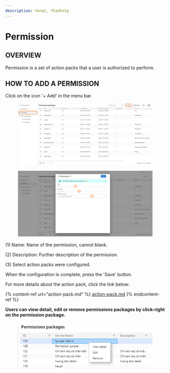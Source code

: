 ```yaml
---
description: Yenqt, Thanhntp
---
```


# Permission

## OVERVIEW

Permission is a set of action packs that a user is authorized to perform.

## HOW TO ADD A PERMISSION

Click on the icon '+ Add' in the menu bar.

<figure><img src="../../.gitbook/assets/image (21) (5).png" alt=""><figcaption></figcaption></figure>

<figure><img src="../../.gitbook/assets/image (15) (1) (1).png" alt=""><figcaption></figcaption></figure>

(1) Name: Name of the permission, cannot blank.

(2) Description: Further description of the permission.

(3) Select action packs were configured.

When the configuration is complete, press the 'Save' button.

For more details about the action pack, click the link below:

{% content-ref url="action-pack.md" %}
[action-pack.md](action-pack.md)
{% endcontent-ref %}

**Users can view detail, edit or remove permissions packages by click-right on the permission package.**

<figure><img src="../../.gitbook/assets/image (42).png" alt=""><figcaption></figcaption></figure>
